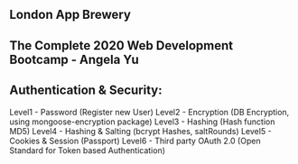 ## London App Brewery ##
## The Complete 2020 Web Development Bootcamp - Angela Yu ##

Authentication & Security:
--------------------------
Level1 - Password (Register new User)
Level2 - Encryption (DB Encryption, using mongoose-encryption package)
Level3 - Hashing (Hash function MD5)
Level4 - Hashing & Salting (bcrypt Hashes, saltRounds)
Level5 - Cookies & Session (Passport)
Level6 - Third party OAuth 2.0 (Open Standard for Token based Authentication)
